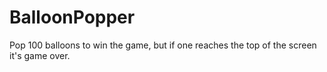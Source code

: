 # BalloonPopper
Pop 100 balloons to win the game, but if one reaches the top of the screen it's game over.
